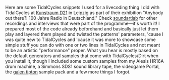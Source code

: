 Here are some TidalCycles snippets I used for a livecoding thing I did with TidalCycles at [Kunstraum D21](https://www.d21-leipzig.de) in Leipzig as part of their exhibition "Anybody out there?! 100 Jahre Radio in Deutschland." Check [soundartlab](https://soundcloud.com/soundartlab) for other recordings and interviews that were part of the programme—it's worth it!
I prepared most of the code already beforehand and basically just let them play and layered them played and twisted the patterns' parameters, 'cause I was quite new to TidalCycles and 'cause it was more to showcase some simple stuff you can do with one or two lines in TidalCycles and not meant to be an artistic "performance" proper.
What you hear is mostly based on the default generators and samples that come with TidalCycles/Dirt when you install it, though I included some custom samples from my Alesis HR16A drum machine, a Simmons SDS1 sound library tape, the videogame Portal, the [galen tipton](https://soundcloud.com/galentipton) sample pack and a few more things I forgot.
